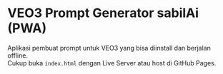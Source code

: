 # VEO3 Prompt Generator sabilAi (PWA)
Aplikasi pembuat prompt untuk VEO3 yang bisa diinstall dan berjalan offline.  
Cukup buka `index.html` dengan Live Server atau host di GitHub Pages.
